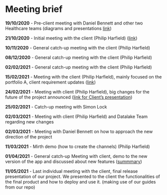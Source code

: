 # Meeting brief

**19/10/2020** - Pre-client meeting with Daniel Bennett and other two Healthcare teams (diagrams and presentations [link](https://uob-my.sharepoint.com/personal/xd19763_bristol_ac_uk/_layouts/15/onedrive.aspx?id=%2Fpersonal%2Fxd19763%5Fbristol%5Fac%5Fuk%2FDocuments%2Fhealthcare%20data%20simulators%2Fmodules%20to%20be%20built%2Epdf&parent=%2Fpersonal%2Fxd19763%5Fbristol%5Fac%5Fuk%2FDocuments%2Fhealthcare%20data%20simulators&originalPath=aHR0cHM6Ly91b2ItbXkuc2hhcmVwb2ludC5jb20vOmI6L2cvcGVyc29uYWwveGQxOTc2M19icmlzdG9sX2FjX3VrL0VWLXVEQU5PcjJsRHI4US15aTE3RERvQmwyY1JwbnRmdkluMlYyTmpSUGtWU3c_cnRpbWU9ek1HQTdWWDMyRWc))  

**21/10/2020** - Initial meeting with the client (Philip Harfield) ([link](https://uob-my.sharepoint.com/personal/xd19763_bristol_ac_uk/_layouts/15/onedrive.aspx?id=%2Fpersonal%2Fxd19763%5Fbristol%5Fac%5Fuk%2FDocuments%2Fhealthcare%20data%20simulators%2Finterface%20definition%2Epdf&parent=%2Fpersonal%2Fxd19763%5Fbristol%5Fac%5Fuk%2FDocuments%2Fhealthcare%20data%20simulators&originalPath=aHR0cHM6Ly91b2ItbXkuc2hhcmVwb2ludC5jb20vOmI6L2cvcGVyc29uYWwveGQxOTc2M19icmlzdG9sX2FjX3VrL0VZcXRNU0JrYWtaTGlWWXlTcjAxQ1ZjQkx6aXN5bDZZOWNKbDRxTFJTX2FCWGc_cnRpbWU9dTBoQ0JGYjMyRWc))    

**10/11/2020** - General catch-up meeting with the client (Philip Harfield)  

**08/12/2020** - General catch-up meeting with the client (Philip Harfield)  

**02/02/2021** - General catch-up meeting with the client (Philip Harfield)  

**15/02/2021** - Meeting with the client (Philip Harfield), mainly focused on the portfolio A, client requirement updates ([link](https://uob-my.sharepoint.com/:w:/g/personal/xd19763_bristol_ac_uk/EZ-n1Mm_6dNBoPNbMk8HntkBHq3ILT7evGv02mI1Pr3BGg?e=hLCmsF))  

**24/02/2021** - Meeting with client (Philip Harfield), big changes for the future of the project announced ([link for Client’s presentation](https://uob-my.sharepoint.com/:p:/g/personal/xd19763_bristol_ac_uk/EZuU6tPlY3RLjwgMvKSI7A4BSWF-M8_ooleZVSKfw_kgvQ?e=7sYyHe))

**25/02/2021** - Catch-up meeting with Simon Lock

**02/03/2021** - Meeting with client (Philip Harfield) and Datalake Team regarding new changes

**02/03/2021** - Meeting with Daniel Bennett on how to approach the new direction of the project

**11/03/2021** - Mirth demo (how to create the channels) (Philip Harfield)

**01/04/2021** - General catch-up Meeting with client, demo to the new version of the app and discussed about new features ([summmary](https://uob-my.sharepoint.com/:w:/g/personal/xd19763_bristol_ac_uk/EXlFnAF6h3tMjjD1dOkDwrsBrk-l6hgh6xT3iYePwt5BbQ?e=AfbGbJ))

**11/05/2021** - Last individual meeting with the client, final release presentation of our project. We presented to the client the functionalities of the final product and how to deploy and use it. (making use of our guides from our repo)
